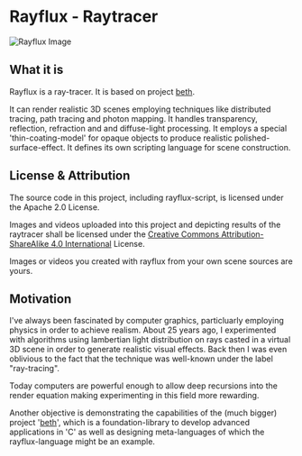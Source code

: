 # Rayflux - Raytracer

![Rayflux Image](https://raw.githubusercontent.com/johsteffens/rayflux/master/image/wine_glass.ray.png "Image created with Rayflux")

## What it is
Rayflux is a ray-tracer. It is based on project [beth](https://github.com/johsteffens/beth).

It can render realistic 3D scenes employing techniques like distributed tracing, path tracing and photon mapping.
It handles transparency, reflection, refraction and and diffuse-light processing.
It employs a special 'thin-coating-model' for opaque objects to produce realistic polished-surface-effect.
It defines its own scripting language for scene construction.

## License & Attribution
The source code in this project, including rayflux-script, is licensed under the Apache 2.0 License. 

Images and videos uploaded into this project and depicting results of the raytracer shall be licensed under the [Creative Commons Attribution-ShareAlike 4.0 International](https://creativecommons.org/licenses/by-sa/4.0/) License.

Images or videos you created with rayflux from your own scene sources are yours.

## Motivation
I've always been fascinated by computer graphics, particluarly employing physics in order to achieve realism. About 25 years ago, I experimented with algorithms using lambertian light distribution on rays casted in a virtual 3D scene in order to generate realistic visual effects. Back then I was even oblivious to the fact that the technique was well-known under the label "ray-tracing".

Today computers are powerful enough to allow deep recursions into the render equation making experimenting in this field more rewarding.

Another objective is demonstrating the capabilities of the (much bigger) project '[beth](https://github.com/johsteffens/beth)', which is a foundation-library to develop advanced applications in 'C' as well as designing meta-languages of which the rayflux-language might be an example.
